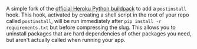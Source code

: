A simple fork of the [official Heroku Python buildpack](https://github.com/heroku/heroku-buildpack-python) to add a `postinstall` hook. This hook, activated by creating a shell script in the root of your repo called `postinstall`, will be run immediately after `pip install -r requirements.txt` but before compressing the slug. This allows you to uninstall packages that are hard dependencies of other packages you need, but aren't actually called when running your app.
